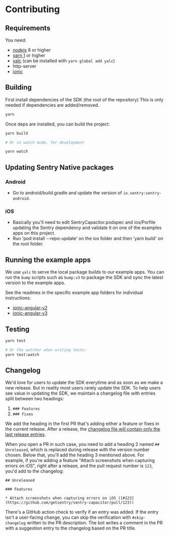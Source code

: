 # Contributing

## Requirements

You need:

- [nodejs](https://nodejs.org/en/download/) 8 or higher
- [yarn 1](https://classic.yarnpkg.com/lang/en/docs/install) or higher
- [yalc](https://github.com/wclr/yalc) (can be installed with `yarn global add yalc`)
- http-server
- [ionic](https://ionicframework.com/docs/intro/cli)

## Building

First install dependencies of the SDK (the root of the repository)
This is only needed if dependencies are added/removed.

```sh
yarn
```

Once deps are installed, you can build the project:

```sh
yarn build

# Or in watch mode, for development

yarn watch
```

## Updating Sentry Native packages

### Android

- Go to android/build.gradle and update the version of `io.sentry:sentry-android`.

### iOS

- Basically you'll need to edit SentryCapacitor.podspec and ios/Porfile updating the Sentry dependency and validate it on one of the examples apps on this project.
- Run 'pod install --repo-update' on the ios folder and then 'yarn build' on the root folder.

## Running the example apps

We use `yalc` to serve the local package builds to our example apps. You can run the `bump` scripts such as `bump:v3` to package the SDK and sync the latest version to the example apps.

See the readmes in the specific example app folders for individual instructions:

- [ionic-angular-v2](example/ionic-angular-v2/README.md)
- [ionic-angular-v3](example/ionic-angular/README.md)

## Testing

```sh
yarn test

# Or the watcher when writing tests:
yarn test:watch
```

## Changelog

We'd love for users to update the SDK everytime and as soon as we make a new release. But in reality most users rarely update the SDK.
To help users see value in updating the SDK, we maintain a changelog file with entries split between two headings:

1. `### Features`
2. `### Fixes`

We add the heading in the first PR that's adding either a feature or fixes in the current release.
After a release, the [changelog file will contain only the last release entries](https://github.com/getsentry/sentry-capacitor/blob/main/CHANGELOG.md).

When you open a PR in such case, you need to add a heading 2 named `## Unreleased`, which is replaced during release with the version number chosen.
Below that, you'll add the heading 3 mentioned above. For example, if you're adding a feature "Attach screenshots when capturing errors on iOS", right after a release, and the pull request number is `123`, you'd add to the changelog:

```
## Unreleased

### Features

* Attach screenshots when capturing errors on iOS ([#123](https://github.com/getsentry/sentry-capacitor/pull/123))
```

There's a GitHub action check to verify if an entry was added. If the entry isn't a user-facing change, you can skip the verification with `#skip-changelog` written to the PR description. The bot writes a comment in the PR with a suggestion entry to the changelog based on the PR title.
